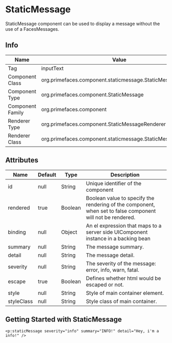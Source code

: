 # StaticMessage

StaticMessage component can be used to display a message without the use of a FacesMessages. 

## Info

| Name | Value |
| - | - |
| Tag | inputText
| Component Class | org.primefaces.component.staticmessage.StaticMessage
| Component Type | org.primefaces.component.StaticMessage
| Component Family | org.primefaces.component |
| Renderer Type | org.primefaces.component.StaticMessageRenderer
| Renderer Class | org.primefaces.component.staticmessage.StaticMessageRender

## Attributes

| Name | Default | Type | Description | 
| --- | --- | --- | --- |
id | null | String | Unique identifier of the component
rendered | true | Boolean | Boolean value to specify the rendering of the component, when set to false component will not be rendered.
binding | null | Object | An el expression that maps to a server side UIComponent instance in a backing bean
summary | null | String | The message summary.
detail | null | String | The message detail.
severity | null | String | The severity of the message: error, info, warn, fatal.
escape | true | Boolean | Defines whether html would be escaped or not.
style | null | String | Style of main container element.
styleClass | null | String | Style class of main container.


## Getting Started with StaticMessage

```xhtml
<p:staticMessage severity="info" summary="INFO!" detail="Hey, i'm a info!" />
```


